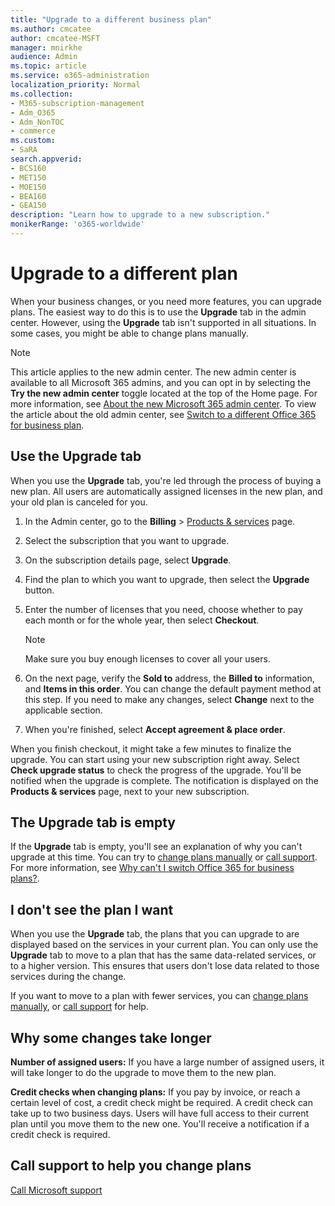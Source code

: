 ```yaml
---
title: "Upgrade to a different business plan"
ms.author: cmcatee
author: cmcatee-MSFT
manager: mnirkhe
audience: Admin
ms.topic: article
ms.service: o365-administration
localization_priority: Normal
ms.collection: 
- M365-subscription-management
- Adm_O365
- Adm_NonTOC
- commerce
ms.custom:
- SaRA
search.appverid:
- BCS160
- MET150
- MOE150
- BEA160
- GEA150
description: "Learn how to upgrade to a new subscription."
monikerRange: 'o365-worldwide'
---
```


# Upgrade to a different plan

When your business changes, or you need more features, you can upgrade plans. The easiest way to do this is to use the **Upgrade** tab in the admin center. However, using the **Upgrade** tab isn't supported in all situations. In some cases, you might be able to change plans manually.

> [!NOTE]
> This article applies to the new admin center. The new admin center is available to all Microsoft 365 admins, and you can opt in by selecting the **Try the new admin center** toggle located at the top of the Home page. For more information, see [About the new Microsoft 365 admin center](../microsoft-365-admin-center-preview.md). To view the article about the old admin center, see [Switch to a different Office 365 for business plan](switch-to-a-different-plan.md).

## Use the Upgrade tab

When you use the **Upgrade** tab, you're led through the process of buying a new plan. All users are automatically assigned licenses in the new plan, and your old plan is canceled for you.

1. In the Admin center, go to the **Billing** \> <a href="https://go.microsoft.com/fwlink/p/?linkid=842054" target="_blank">Products & services</a> page.

2. Select the subscription that you want to upgrade.

3. On the subscription details page, select **Upgrade**.

4. Find the plan to which you want to upgrade, then select the **Upgrade** button.

5. Enter the number of licenses that you need, choose whether to pay each month or for the whole year, then select **Checkout**.

    > [!NOTE]
    > Make sure you buy enough licenses to cover all your users.

6. On the next page, verify the **Sold to** address, the **Billed to** information, and **Items in this order**. You can change the default payment method at this step. If you need to make any changes, select **Change** next to the applicable section.

7. When you're finished, select **Accept agreement & place order**.

When you finish checkout, it might take a few minutes to finalize the upgrade. You can start using your new subscription right away. Select **Check upgrade status** to check the progress of the upgrade. You'll be notified when the upgrade is complete. The notification is displayed on the **Products & services** page, next to your new subscription.

## The Upgrade tab is empty

If the **Upgrade** tab is empty, you'll see an explanation of why you can't upgrade at this time. You can try to [change plans manually](../misc/change-plans-manually.md) or [call support](../contact-support-for-business-products.md). For more information, see [Why can't I switch Office 365 for business plans?](../misc/why-can-t-i-switch-plans.md).

## I don't see the plan I want

When you use the **Upgrade** tab, the plans that you can upgrade to are displayed based on the services in your current plan. You can only use the **Upgrade** tab to move to a plan that has the same data-related services, or to a higher version. This ensures that users don't lose data related to those services during the change.

If you want to move to a plan with fewer services, you can [change plans manually](../misc/change-plans-manually.md), or [call support](../contact-support-for-business-products.md) for help.

## Why some changes take longer

**Number of assigned users:** If you have a large number of assigned users, it will take longer to do the upgrade to move them to the new plan.

**Credit checks when changing plans:** If you pay by invoice, or reach a certain level of cost, a credit check might be required. A credit check can take up to two business days. Users will have full access to their current plan until you move them to the new one. You'll receive a notification if a credit check is required.

## Call support to help you change plans
[Call Microsoft support](../contact-support-for-business-products.md)